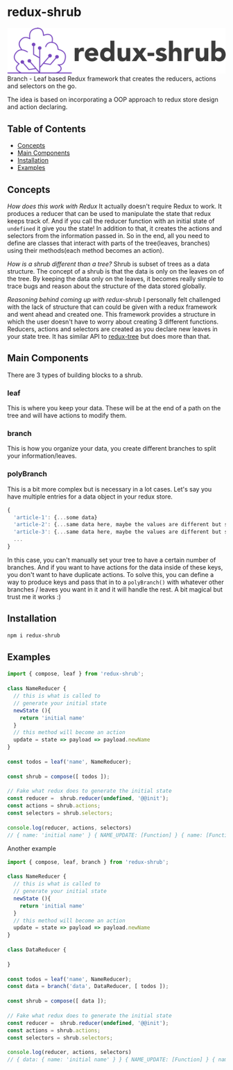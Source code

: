# redux-shrub
![Redux Shrub Logo](./redux-shrub.png "Redux Shrub Logo")
Branch - Leaf based Redux framework that creates the reducers, actions and selectors on the go.

The idea is based on incorporating a OOP approach to redux store design and action declaring.

## Table of Contents

* [Concepts](#concepts)
* [Main Components](#main-components)
* [Installation](#installation)
* [Examples](#examples)

## Concepts

*How does this work with Redux*
It actually doesn't require Redux to work. It produces a reducer that can be used to manipulate the state that redux keeps track of. And if you call the reducer function with an initial state of `undefined` it give you the state! In addition to that, it creates the actions and selectors from the information passed in. So in the end, all you need to define are classes that interact with parts of the tree(leaves, branches) using their methods(each method becomes an action).

*How is a shrub different than a tree?*
Shrub is subset of trees as a data structure. The concept of a shrub is that the data is only on the leaves on of the tree. By keeping the data only on the leaves, it becomes really simple to trace bugs and reason about the structure of the data stored globally.

*Reasoning behind coming up with redux-shrub*
I personally felt challenged with the lack of structure that can could be given with a redux framework and went ahead and created one. This framework provides a structure in which the user doesn't have to worry about creating 3 different functions. Reducers, actions and selectors are created as you declare new leaves in your state tree. It has similar API to [redux-tree](https://www.npmjs.com/package/redux-tree) but does more than that.

## Main Components

There are 3 types of building blocks to a shrub.

### leaf

This is where you keep your data. These will be at the end of a path on the tree and will have actions to modify them.

### branch

This is how you organize your data, you create different branches to split your information/leaves.

### polyBranch

This is a bit more complex but is necessary in a lot cases. Let's say you have multiple entries for a data object in your redux store.
```js
{
  'article-1': {...some data}
  'article-2': {...same data here, maybe the values are different but same structure}
  'article-3': {...same data here, maybe the values are different but same structure}
  ...
}
```
In this case, you can't manually set your tree to have a certain number of branches. And if you want to have actions for the data inside of these keys, you don't want to have duplicate actions. To solve this, you can define a way to produce keys and pass that in to a `polyBranch()` with whatever other branches / leaves you want in it and it will handle the rest. A bit magical but trust me it works :)

##

## Installation

```sh
npm i redux-shrub
```

## Examples

```js
import { compose, leaf } from 'redux-shrub';

class NameReducer {
  // this is what is called to
  // generate your initial state
  newState (){
    return 'initial name'
  }
  // this method will become an action
  update = state => payload => payload.newName
}

const todos = leaf('name', NameReducer);

const shrub = compose([ todos ]);

// Fake what redux does to generate the initial state
const reducer =  shrub.reducer(undefined, '@@init');
const actions = shrub.actions;
const selectors = shrub.selectors;

console.log(reducer, actions, selectors)
// { name: 'initial name' } { NAME_UPDATE: [Function] } { name: [Function] }
```

Another example

```js
import { compose, leaf, branch } from 'redux-shrub';

class NameReducer {
  // this is what is called to
  // generate your initial state
  newState (){
    return 'initial name'
  }
  // this method will become an action
  update = state => payload => payload.newName
}

class DataReducer {

}

const todos = leaf('name', NameReducer);
const data = branch('data', DataReducer, [ todos ]);

const shrub = compose([ data ]);

// Fake what redux does to generate the initial state
const reducer =  shrub.reducer(undefined, '@@init');
const actions = shrub.actions;
const selectors = shrub.selectors;

console.log(reducer, actions, selectors)
// { data: { name: 'initial name' } } { NAME_UPDATE: [Function] } { name: [Function], data: [Function] }
```
